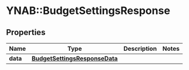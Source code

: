 # YNAB::BudgetSettingsResponse

## Properties

| Name | Type | Description | Notes |
| ---- | ---- | ----------- | ----- |
| **data** | [**BudgetSettingsResponseData**](BudgetSettingsResponseData.md) |  |  |


